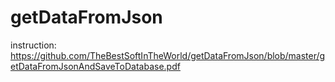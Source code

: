 # getDataFromJson
instruction: https://github.com/TheBestSoftInTheWorld/getDataFromJson/blob/master/getDataFromJsonAndSaveToDatabase.pdf
